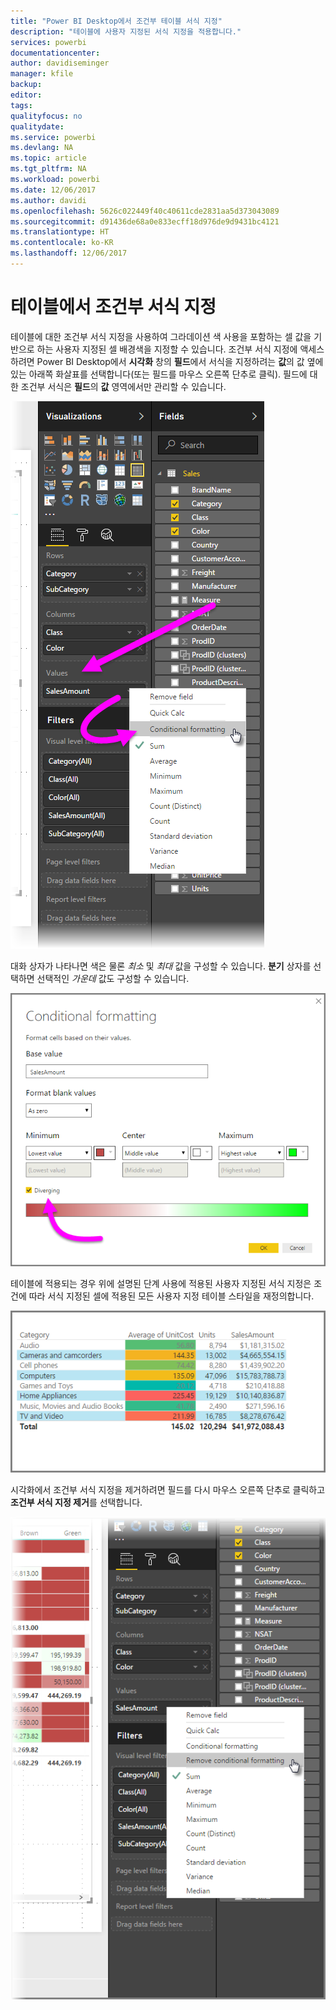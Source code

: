 ```yaml
---
title: "Power BI Desktop에서 조건부 테이블 서식 지정"
description: "테이블에 사용자 지정된 서식 지정을 적용합니다."
services: powerbi
documentationcenter: 
author: davidiseminger
manager: kfile
backup: 
editor: 
tags: 
qualityfocus: no
qualitydate: 
ms.service: powerbi
ms.devlang: NA
ms.topic: article
ms.tgt_pltfrm: NA
ms.workload: powerbi
ms.date: 12/06/2017
ms.author: davidi
ms.openlocfilehash: 5626c022449f40c40611cde2831aa5d373043089
ms.sourcegitcommit: d91436de68a0e833ecff18d976de9d9431bc4121
ms.translationtype: HT
ms.contentlocale: ko-KR
ms.lasthandoff: 12/06/2017
---
```

# <a name="conditional-formatting-in-tables"></a>테이블에서 조건부 서식 지정
테이블에 대한 조건부 서식 지정을 사용하여 그라데이션 색 사용을 포함하는 셀 값을 기반으로 하는 사용자 지정된 셀 배경색을 지정할 수 있습니다. 조건부 서식 지정에 액세스하려면 Power BI Desktop에서 **시각화** 창의 **필드**에서 서식을 지정하려는 **값**의 값 옆에 있는 아래쪽 화살표를 선택합니다(또는 필드를 마우스 오른쪽 단추로 클릭). 필드에 대한 조건부 서식은 **필드**의 **값** 영역에서만 관리할 수 있습니다.

![](media/desktop-conditional-table-formatting/table-formatting_1.png)

대화 상자가 나타나면 색은 물론 *최소* 및 *최대* 값을 구성할 수 있습니다. **분기** 상자를 선택하면 선택적인 *가운데* 값도 구성할 수 있습니다.

![](media/desktop-conditional-table-formatting/table-formatting_2.png)

테이블에 적용되는 경우 위에 설명된 단계 사용에 적용된 사용자 지정된 서식 지정은 조건에 따라 서식 지정된 셀에 적용된 모든 사용자 지정 테이블 스타일을 재정의합니다.

![](media/desktop-conditional-table-formatting/table-formatting_3.png)

시각화에서 조건부 서식 지정을 제거하려면 필드를 다시 마우스 오른쪽 단추로 클릭하고 **조건부 서식 지정 제거**를 선택합니다.

![](media/desktop-conditional-table-formatting/table-formatting_4.png)

